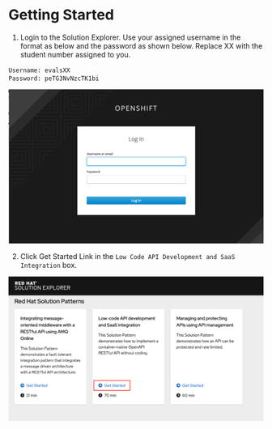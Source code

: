 # Getting Started

1. Login to the Solution Explorer. Use your assigned username in the format as below and the password as shown below. Replace XX with the student number assigned to you.

```
Username: evalsXX
Password: peTG3NvNzcTK1bi
```

![Login](images/LoginToFuseOnline.png)


2. Click Get Started Link in the ```Low Code API Development and SaaS Integration``` box.  

![Login](images/GetStartedLowCode.png)
